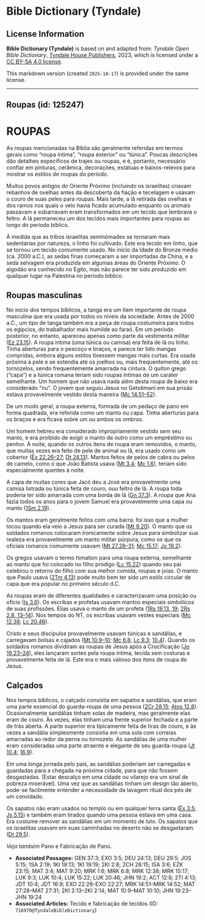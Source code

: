 # Bible Dictionary (Tyndale)

## License Information

**Bible Dictionary (Tyndale)** is based on and adapted from: _Tyndale Open Bible Dictionary_, [Tyndale House Publishers](https://tyndaleopenresources.com/), 2023, which is licensed under a [CC BY-SA 4.0 license](https://creativecommons.org/licenses/by-sa/4.0/legalcode.en).

This markdown version (created `2025-10-17`) is provided under the same license.



--------------------------------

## Roupas (id: 125247)

ROUPAS
======

As roupas mencionadas na Bíblia são geralmente referidas em termos gerais como “roupa íntima”, “roupa exterior” ou “túnica”. Poucas descrições dão detalhes específicos de trajes ou roupas, e é, portanto, necessário confiar em pinturas, cerâmica, decorações, estátuas e baixos\-relevos para mostrar os estilos de roupas do período.

Muitos povos antigos do Oriente Próximo (incluindo os israelitas) criavam rebanhos de ovelhas antes da descoberta da fiação e tecelagem e usavam o couro de suas peles para roupas. Mais tarde, a lã retirada das ovelhas e dos ramos nos quais o velo havia ficado acumulado enquanto os animais passavam e esbarravam eram transformados em um tecido que lembrava o feltro. A lã permaneceu um dos tecidos mais importantes para roupas ao longo do período bíblico.

À medida que as tribos israelitas seminômades se tornaram mais sedentárias por natureza, o linho foi cultivado. Este era tecido em linho, que se tornou um tecido comumente usado. No início da Idade do Bronze médio (ca. 2000 a.C.), as sedas finas começaram a ser importadas da China, e a seda selvagem era produzida em algumas áreas do Oriente Próximo. O algodão era conhecido no Egito, mas não parece ter sido produzido em qualquer lugar na Palestina no período bíblico.

Roupas masculinas
-----------------

No início dos tempos bíblicos, a tanga era um item importante de roupa masculina que era usada por todos os níveis da sociedade. Antes de 2000 a.C., um tipo de tanga também era a peça de roupa costumeira para todos os egípcios, do trabalhador mais humilde ao faraó. Em um período posterior, no entanto, apareceu apenas como parte da vestimenta militar ([Ez 23\.15](https://ref.ly/Ezek23:15)). A roupa íntima (uma túnica ou camisa) era feita de lã ou linho. Tinha aberturas para o pescoço e braços, e parece ter tido mangas compridas, embora alguns estilos tivessem mangas mais curtas. Era usada próxima à pele e se estendia até os joelhos ou, mais frequentemente, até os tornozelos, sendo frequentemente amarrada na cintura. O quíton grego (“capa”) e a túnica romana teriam sido roupas íntimas de um caráter semelhante. Um homem que não usava nada além desta roupa de baixo era considerado “nu”. O jovem que seguiu Jesus no Getsêmani em sua prisão estava provavelmente vestido desta maneira ([Mc 14\.51–52](https://ref.ly/Mark14:51-Mark14:52)).

De um modo geral, a roupa externa, formada de um pedaço de pano em forma quadrada, era referida como um manto ou capa. Tinha aberturas para os braços e era ficava sobre um ou ambos os ombros.

Um homem hebreu era considerado impropriamente vestido sem seu manto, e era proibido de exigir o manto de outro como um empréstimo ou penhor. À noite, quando os outros itens de roupa eram removidos, o manto, que muitas vezes era feito de pele de animal ou lã, era usado como um cobertor ([Êx 22\.26–27](https://ref.ly/Exod22:26-Exod22:27); [Dt 24\.13](https://ref.ly/Deut24:13)). Mantos feitos de pelos de cabra ou pelos de camelo, como o que João Batista usava ([Mt 3\.4](https://ref.ly/Matt3:4); [Mc 1\.6](https://ref.ly/Mark1:6)), teriam sido especialmente quentes à noite.

A capa de muitas cores que Jacó deu a José era provavelmente uma camisa listrada ou túnica feita de couro, ouu feltro de lã. A roupa toda poderia ter sido amarrada com uma borda de lã ([Gn 37\.3](https://ref.ly/Gen37:3)). A roupa que Ana fazia todos os anos para o jovem Samuel era provavelmente uma capa ou manto ([1Sm 2\.19](https://ref.ly/1Sam2:19)).

Os mantos eram geralmente feitos com uma barra; foi isso que a mulher tocou quando ela veio a Jesus para ser curada ([Mt 9\.20](https://ref.ly/Matt9:20)). O manto que os soldados romanos colocaram ironicamente sobre Jesus para simbolizar sua realeza era provavelmente um manto militar púrpura, como os que os oficiais romanos comumente usavam ([Mt 27\.28–31](https://ref.ly/Matt27:28-Matt27:31); [Mc 15\.17](https://ref.ly/Mark15:17); [Jo 19\.2](https://ref.ly/John19:2)).

Os gregos usavam o termo himation para uma roupa externa, semelhante ao manto que foi colocado no filho pródigo ([Lc 15\.22](https://ref.ly/Luke15:22)) quando seu pai celebrou o retorno do filho com sua melhor comida, roupas e joias. O manto que Paulo usava ([2Tm 4\.13](https://ref.ly/2Tim4:13)) pode muito bem ter sido um estilo circular de capa que era popular no primeiro século d.C.

As roupas eram de diferentes qualidades e caracterizavam uma posição ou ofício ([Is 3\.6](https://ref.ly/Isa3:6)). Os escribas e profetas usavam mantos especiais simbólicos de suas profissões. Elias usava o manto de um profeta ([1Rs 19\.13, 19](https://ref.ly/1Kgs19:13); [2Rs 2\.8, 13–14](https://ref.ly/2Kgs2:8)). Nos tempos do NT, os escribas usavam vestes especiais ([Mc 12\.38](https://ref.ly/Mark12:38); [Lc 20\.46](https://ref.ly/Luke20:46)).

Cristo e seus discípulos provavelmente usavam túnicas e sandálias, e carregavam bolsas e cajados ([Mt 10\.9–10](https://ref.ly/Matt10:9-Matt10:10); [Mc 6\.8](https://ref.ly/Mark6:8); [Lc 9\.3](https://ref.ly/Luke9:3); [10\.4](https://ref.ly/Luke10:4)). Quando os soldados romanos dividiram as roupas de Jesus após a Crucificação ([Jo 19\.23–24](https://ref.ly/John19:23-John19:24)), eles lançaram sortes pela roupa íntima, tecida sem costuras e provavelmente feita de lã. Este era o mais valioso dos itens de roupa de Jesus.

Calçados
--------

Nos tempos bíblicos, o calçado consistia em sapatos e sandálias, que eram uma parte essencial do guarda\-roupa de uma pessoa ([2Cr 28\.15](https://ref.ly/2Chr28:15); [Atos 12\.8](https://ref.ly/Acts12:8)). Ocasionalmente sandálias tinham solas de madeira, mas geralmente elas eram de couro. Às vezes, elas tinham uma frente superior fechada e a parte de trás aberta. A parte superior era tipicamente feita de tiras de couro, e às vezes a sandália simplesmente consistia em uma sola com correias amarradas ao redor da perna ou tornozelo. As sandálias de uma mulher eram consideradas uma parte atraente e elegante de seu guarda\-roupa ([Jt 10\.4](https://ref.ly/Jdt10:4); [16\.9](https://ref.ly/Jdt16:9)).

Em uma longa jornada pelo país, as sandálias poderiam ser carregadas e guardadas para a chegada na próxima cidade, para que não fossem desgastadas. (Estar descalço em uma cidade ou vilarejo era um sinal de pobreza miserável). Uma vez que as sandálias tinham um design tão aberto, pode\-se facilmente entender a necessidade da lavagem ritual dos pés de um convidado.

Os sapatos não eram usados no templo ou em qualquer terra santa ([Êx 3\.5](https://ref.ly/Exod3:5); [Js 5\.15](https://ref.ly/Josh5:15)) e também eram tirados quando uma pessoa estava em uma casa. Era costume remover as sandálias em um momento de luto. Os sapatos que os israelitas usavam em suas caminhadas no deserto não se desgastaram. ([Dt 29\.5](https://ref.ly/Deut29:5)).

*Veja também* Pano e Fabricação de Pano.

* **Associated Passages:** GEN 37:3; EXO 3:5; DEU 24:13; DEU 29:5; JOS 5:15; 1SA 2:19; 1KI 19:13; 1KI 19:19; 2KI 2:8; 2CH 28:15; ISA 3:6; EZK 23:15; MAT 3:4; MAT 9:20; MRK 1:6; MRK 6:8; MRK 12:38; MRK 15:17; LUK 9:3; LUK 10:4; LUK 15:22; LUK 20:46; JHN 19:2; ACT 12:8; 2TI 4:13; JDT 10:4; JDT 16:9; EXO 22:26–EXO 22:27; MRK 14:51–MRK 14:52; MAT 27:28–MAT 27:31; 2KI 2:13–2KI 2:14; MAT 10:9–MAT 10:10; JHN 19:23–JHN 19:24
* **Associated Articles:** Tecido e fabricação de tecidos (ID: `716970@TyndaleBibleDictionary`)

